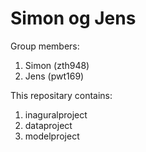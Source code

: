 # Simon og Jens

Group members:
1. Simon (zth948)
2. Jens (pwt169)

This repositary contains:
1. inaguralproject
2. dataproject
3. modelproject
